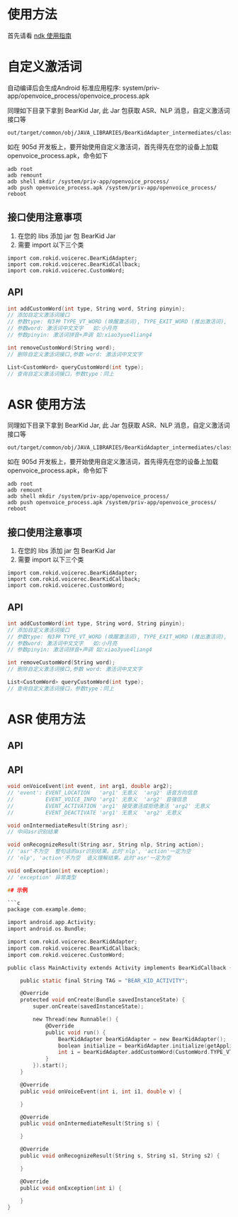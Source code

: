 # 使用方法

首先请看 [ndk 使用指南](https://developer-forum.rokid.com/t/topic/97)

# 自定义激活词

自动编译后会生成Android 标准应用程序: system/priv-app/openvoice_process/openvoice_process.apk

同理如下⽬录下拿到 BearKid Jar, 此 Jar 包获取 ASR、NLP 消息，自定义激活词接口等
```
out/target/common/obj/JAVA_LIBRARIES/BearKidAdapter_intermediates/classes.jar
```

如在 905d 开发板上，要开始使用自定义激活词，首先得先在您的设备上加载openvoice_process.apk，命令如下
```
adb root
adb remount
adb shell mkdir /system/priv-app/openvoice_process/
adb push openvoice_process.apk /system/priv-app/openvoice_process/
reboot
```
## 接口使用注意事项

1. 在您的 libs 添加 jar 包 BearKid Jar
2. 需要 import 以下三个类

```
import com.rokid.voicerec.BearKidAdapter;
import com.rokid.voicerec.BearKidCallback;
import com.rokid.voicerec.CustomWord;
```

## API

```c
int addCustomWord(int type, String word, String pinyin);
// 添加自定义激活词接口
// 参数type: 有3种 TYPE_VT_WORD (唤醒激活词), TYPE_EXIT_WORD (推出激活词), TYPE_HOT_WORD (热词激活词）
// 参数word: 激活词中文文字   如:小月亮
// 参数pinyin: 激活词拼音+声调 如:xiao3yue4liang4

int removeCustomWord(String word);
// 删除自定义激活词接口,参数 word: 激活词中文文字

List<CustomWord> queryCustomWord(int type);
// 查询自定义激活词接口，参数type：同上
```

# ASR 使用方法

同理如下⽬录下拿到 BearKid Jar, 此 Jar 包获取 ASR、NLP 消息，自定义激活词接口等
```
out/target/common/obj/JAVA_LIBRARIES/BearKidAdapter_intermediates/classes.jar
```

如在 905d 开发板上，要开始使用自定义激活词，首先得先在您的设备上加载openvoice_process.apk，命令如下
```
adb root
adb remount
adb shell mkdir /system/priv-app/openvoice_process/
adb push openvoice_process.apk /system/priv-app/openvoice_process/
reboot
```
## 接口使用注意事项

1. 在您的 libs 添加 jar 包 BearKid Jar
2. 需要 import 以下三个类

```
import com.rokid.voicerec.BearKidAdapter;
import com.rokid.voicerec.BearKidCallback;
import com.rokid.voicerec.CustomWord;
```

## API

```c
int addCustomWord(int type, String word, String pinyin);
// 添加自定义激活词接口
// 参数type: 有3种 TYPE_VT_WORD (唤醒激活词), TYPE_EXIT_WORD (推出激活词), TYPE_HOT_WORD (热词激活词）
// 参数word: 激活词中文文字   如:小月亮
// 参数pinyin: 激活词拼音+声调 如:xiao3yue4liang4

int removeCustomWord(String word);
// 删除自定义激活词接口,参数 word: 激活词中文文字

List<CustomWord> queryCustomWord(int type);
// 查询自定义激活词接口，参数type：同上
```

# ASR 使用方法


## API

## API
```c
void onVoiceEvent(int event, int arg1, double arg2);
// 'event': EVENT_LOCATION   'arg1' 无意义  'arg2' 语音方向信息
//          EVENT_VOICE_INFO 'arg1' 无意义  'arg2' 音强信息
//          EVENT_ACTIVATION 'arg1' 接受激活或拒绝激活 'arg2' 无意义
//          EVENT_DEACTIVATE 'arg1' 无意义  'arg2' 无意义

void onIntermediateResult(String asr);
// 中间asr识别结果

void onRecognizeResult(String asr, String nlp, String action);
// 'asr'不为空  整句话的asr识别结果。此时'nlp', 'action'一定为空
// 'nlp', 'action'不为空  语义理解结果。此时'asr'一定为空

void onException(int exception);
// 'exception' 异常类型

## 示例

```c
package com.example.demo;

import android.app.Activity;
import android.os.Bundle;

import com.rokid.voicerec.BearKidAdapter;
import com.rokid.voicerec.BearKidCallback;
import com.rokid.voicerec.CustomWord;

public class MainActivity extends Activity implements BearKidCallback {

    public static final String TAG = "BEAR_KID_ACTIVITY";

    @Override
    protected void onCreate(Bundle savedInstanceState) {
        super.onCreate(savedInstanceState);

        new Thread(new Runnable() {
            @Override
            public void run() {
                BearKidAdapter bearKidAdapter = new BearKidAdapter();
                boolean initialize = bearKidAdapter.initialize(getApplicationContext(), "com.rokid.openvoice.VoiceService", MainActivity.this);
                int i = bearKidAdapter.addCustomWord(CustomWord.TYPE_VT_WORD, "小月亮", "xiao3yue4liang4");
            }
        }).start();
    }

    @Override
    public void onVoiceEvent(int i, int i1, double v) {

    }

    @Override
    public void onIntermediateResult(String s) {

    }

    @Override
    public void onRecognizeResult(String s, String s1, String s2) {

    }

    @Override
    public void onException(int i) {

    }
}

```


